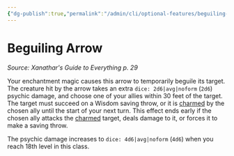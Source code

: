 ```yaml
---
{"dg-publish":true,"permalink":"/admin/cli/optional-features/beguiling-arrow-xge/","tags":["compendium/src/5e/xge","optional-feature/as"],"updated":"2025-01-11T15:32:21.744+00:00"}
---
```


# Beguiling Arrow
*Source: Xanathar's Guide to Everything p. 29*  

Your enchantment magic causes this arrow to temporarily beguile its target. The creature hit by the arrow takes an extra `dice: 2d6|avg|noform` (`2d6`) psychic damage, and choose one of your allies within 30 feet of the target. The target must succeed on a Wisdom saving throw, or it is [charmed](/3-Mechanics/CLI/rules/conditions.md#charmed) by the chosen ally until the start of your next turn. This effect ends early if the chosen ally attacks the [charmed](/3-Mechanics/CLI/rules/conditions.md#charmed) target, deals damage to it, or forces it to make a saving throw.

The psychic damage increases to `dice: 4d6|avg|noform` (`4d6`) when you reach 18th level in this class.